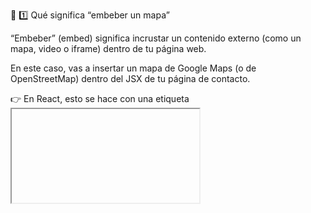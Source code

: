 🧭 1️⃣ Qué significa “embeber un mapa”

“Embeber” (embed) significa incrustar un contenido externo (como un mapa, video o iframe) dentro de tu página web.

En este caso, vas a insertar un mapa de Google Maps (o de OpenStreetMap) dentro del JSX de tu página de contacto.

👉 En React, esto se hace con una etiqueta <iframe> dentro del JSX.
El iframe es como una ventanita que muestra contenido externo.

🗺️ 2️⃣ Cómo obtener un mapa embebido
Con Google Maps

Entrá a Google Maps
.

Buscá el lugar que quieras mostrar (por ejemplo “Buenos Aires, Argentina”).

Hacé clic en el botón de Compartir → pestaña Insertar un mapa.

Copiá el código <iframe> que te da Google.
Se ve más o menos así:

🧩 3️⃣ El orden de las constantes con useState

No es un error fatal, pero por buenas prácticas, se recomienda que todos los useState estén declarados antes de las funciones (handleChange, handleSubmit, etc.)
porque React ejecuta los hooks en el orden que se declaran.